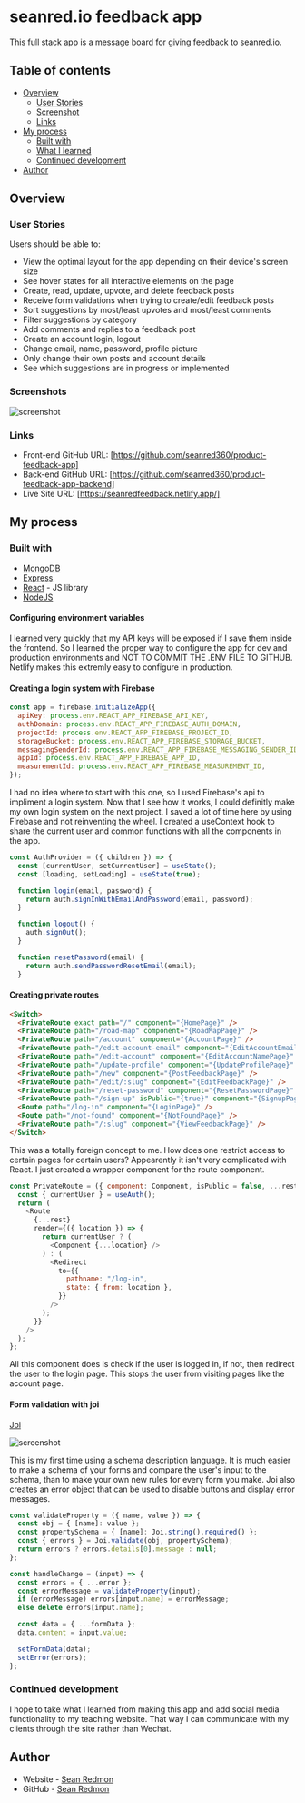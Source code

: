 # seanred.io feedback app

This full stack app is a message board for giving feedback to seanred.io.

## Table of contents

- [Overview](#overview)
  - [User Stories](#user-stories)
  - [Screenshot](#screenshot)
  - [Links](#links)
- [My process](#my-process)
  - [Built with](#built-with)
  - [What I learned](#what-i-learned)
  - [Continued development](#continued-development)
- [Author](#author)

## Overview

### User Stories

Users should be able to:

- View the optimal layout for the app depending on their device's screen size
- See hover states for all interactive elements on the page
- Create, read, update, upvote, and delete feedback posts
- Receive form validations when trying to create/edit feedback posts
- Sort suggestions by most/least upvotes and most/least comments
- Filter suggestions by category
- Add comments and replies to a feedback post
- Create an account login, logout
- Change email, name, password, profile picture
- Only change their own posts and account details
- See which suggestions are in progress or implemented

### Screenshots

![screenshot](./screenshots/preview-feedback-app.gif)

### Links

- Front-end GitHub URL: [https://github.com/seanred360/product-feedback-app]
- Back-end GitHub URL: [https://github.com/seanred360/product-feedback-app-backend]
- Live Site URL: [https://seanredfeedback.netlify.app/]

## My process

### Built with

- [MongoDB](https://www.mongodb.com/)
- [Express](https://expressjs.com/)
- [React](https://reactjs.org/) - JS library
- [NodeJS](https://nodejs.org/en/)

#### Configuring environment variables

I learned very quickly that my API keys will be exposed if I save them inside the frontend. So I learned the proper way to configure the app for dev and production environments and NOT TO COMMIT THE .ENV FILE TO GITHUB. Netlify makes this extremly easy to configure in production.

#### Creating a login system with Firebase

```js
const app = firebase.initializeApp({
  apiKey: process.env.REACT_APP_FIREBASE_API_KEY,
  authDomain: process.env.REACT_APP_FIREBASE_AUTH_DOMAIN,
  projectId: process.env.REACT_APP_FIREBASE_PROJECT_ID,
  storageBucket: process.env.REACT_APP_FIREBASE_STORAGE_BUCKET,
  messagingSenderId: process.env.REACT_APP_FIREBASE_MESSAGING_SENDER_ID,
  appId: process.env.REACT_APP_FIREBASE_APP_ID,
  measurementId: process.env.REACT_APP_FIREBASE_MEASUREMENT_ID,
});
```

I had no idea where to start with this one, so I used Firebase's api to impliment a login system. Now that I see how it works, I could definitly make my own login system on the next project. I saved a lot of time here by using Firebase and not reinventing the wheel. I created a useContext hook to share the current user and common functions with all the components in the app.

```js
const AuthProvider = ({ children }) => {
  const [currentUser, setCurrentUser] = useState();
  const [loading, setLoading] = useState(true);

  function login(email, password) {
    return auth.signInWithEmailAndPassword(email, password);
  }

  function logout() {
    auth.signOut();
  }

  function resetPassword(email) {
    return auth.sendPasswordResetEmail(email);
  }
```

#### Creating private routes

```html
<Switch>
  <PrivateRoute exact path="/" component="{HomePage}" />
  <PrivateRoute path="/road-map" component="{RoadMapPage}" />
  <PrivateRoute path="/account" component="{AccountPage}" />
  <PrivateRoute path="/edit-account-email" component="{EditAccountEmailPage}" />
  <PrivateRoute path="/edit-account" component="{EditAccountNamePage}" />
  <PrivateRoute path="/update-profile" component="{UpdateProfilePage}" />
  <PrivateRoute path="/new" component="{PostFeedbackPage}" />
  <PrivateRoute path="/edit/:slug" component="{EditFeedbackPage}" />
  <PrivateRoute path="/reset-password" component="{ResetPasswordPage}" />
  <PrivateRoute path="/sign-up" isPublic="{true}" component="{SignupPage}" />
  <Route path="/log-in" component="{LoginPage}" />
  <Route path="/not-found" component="{NotFoundPage}" />
  <PrivateRoute path="/:slug" component="{ViewFeedbackPage}" />
</Switch>
```

This was a totally foreign concept to me. How does one restrict access to certain pages for certain users? Appearently it isn't very complicated with React. I just created a wrapper component for the route component.

```js
const PrivateRoute = ({ component: Component, isPublic = false, ...rest }) => {
  const { currentUser } = useAuth();
  return (
    <Route
      {...rest}
      render={({ location }) => {
        return currentUser ? (
          <Component {...location} />
        ) : (
          <Redirect
            to={{
              pathname: "/log-in",
              state: { from: location },
            }}
          />
        );
      }}
    />
  );
};
```

All this component does is check if the user is logged in, if not, then redirect the user to the login page. This stops the user from visiting pages like the account page.

#### Form validation with joi

[Joi](https://joi.dev)

![screenshot](./screenshots/sign-up.png)

This is my first time using a schema description language. It is much easier to make a schema of your forms and compare the user's input to the schema, than to make your own new rules for every form you make. Joi also creates an error object that can be used to disable buttons and display error messages.

```js
const validateProperty = ({ name, value }) => {
  const obj = { [name]: value };
  const propertySchema = { [name]: Joi.string().required() };
  const { errors } = Joi.validate(obj, propertySchema);
  return errors ? errors.details[0].message : null;
};

const handleChange = (input) => {
  const errors = { ...error };
  const errorMessage = validateProperty(input);
  if (errorMessage) errors[input.name] = errorMessage;
  else delete errors[input.name];

  const data = { ...formData };
  data.content = input.value;

  setFormData(data);
  setError(errors);
};
```

### Continued development

I hope to take what I learned from making this app and add social media functionality to my teaching website. That way I can communicate with my clients through the site rather than Wechat.

## Author

- Website - [Sean Redmon](https://seanred.io)
- GitHub - [Sean Redmon](https://github.com/seanred360)

```

```
